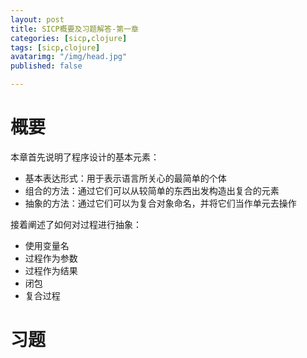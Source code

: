 ```yaml
---
layout: post
title: SICP概要及习题解答-第一章
categories: [sicp,clojure]
tags: [sicp,clojure]
avatarimg: "/img/head.jpg"
published: false

---
```

# 概要

本章首先说明了程序设计的基本元素：

- 基本表达形式：用于表示语言所关心的最简单的个体
- 组合的方法：通过它们可以从较简单的东西出发构造出复合的元素
- 抽象的方法：通过它们可以为复合对象命名，并将它们当作单元去操作

接着阐述了如何对过程进行抽象：

- 使用变量名
- 过程作为参数
- 过程作为结果
- 闭包
- 复合过程

# 习题

